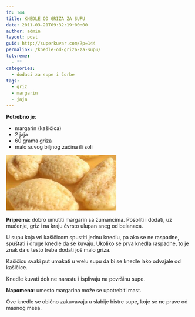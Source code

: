 ```yaml
---
id: 144
title: KNEDLE OD GRIZA ZA SUPU
date: 2011-03-21T09:32:19+00:00
author: admin
layout: post
guid: http://superkuvar.com/?p=144
permalink: /knedle-od-griza-za-supu/
totvreme:
  - ""
categories:
  - dodaci za supe i čorbe
tags:
  - griz
  - margarin
  - jaja
---
```

**Potrebno je**:

  * margarin (kašičica)
  * 2 jaja
  * 60 grama griza
  * malo suvog biljnog začina ili soli

![knedle za supu](/wp-content/uploads/2011/03/knedlezasupu-300x150.jpg)

**Priprema**: dobro umutiti margarin sa žumancima. Posoliti i dodati, uz mućenje, griz i na kraju čvrsto ulupan sneg od belanaca.

U supu koja vri kašičicom spustiti jednu knedlu, pa ako se ne raspadne, spuštati i druge knedle da se kuvaju. Ukoliko se prva knedla raspadne, to je znak da u testo treba dodati još malo griza.

Kašičicu svaki put umakati u vrelu supu da bi se knedle lako odvajale od kašičice.

Knedle kuvati dok ne narastu i isplivaju na površinu supe.

**Napomena**:   umesto margarina može se upotrebiti mast.

Ove knedle se obično zakuvavaju u slabije bistre supe, koje se ne prave od masnog mesa.